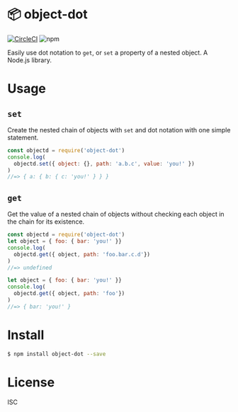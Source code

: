 # 📦 object-dot

[![CircleCI](https://circleci.com/gh/jusx/object-dot.svg?style=svg)](https://circleci.com/gh/jusx/object-dot) ![npm](https://img.shields.io/npm/v/object-dot.svg?style=flat-square)

Easily use dot notation to `get`, or `set` a property of a nested object. A Node.js library.

# Usage

## `set`

Create the nested chain of objects with `set` and dot notation with one simple statement.

```js
const objectd = require('object-dot')
console.log(
  objectd.set({ object: {}, path: 'a.b.c', value: 'you!' })
)
//=> { a: { b: { c: 'you!' } } }
```

## `get`

Get the value of a nested chain of objects without checking each object in the chain for its existence.

```js
const objectd = require('object-dot')
let object = { foo: { bar: 'you!' }}
console.log(
  objectd.get({ object, path: 'foo.bar.c.d'})
)
//=> undefined

let object = { foo: { bar: 'you!' }}
console.log(
  objectd.get({ object, path: 'foo'})
)
//=> { bar: 'you!' }
```

# Install

```bash
$ npm install object-dot --save
```

# License

ISC
